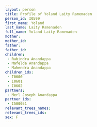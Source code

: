 ```yaml
---
layout: person
title: Profile of Yoland Laity Ramenaden
person_id: I0599
first_name: Yoland
last_name: Laity Ramenaden
full_name: Yoland Laity Ramenaden
mother: 
mother_id: 
father: 
father_id: 
children:
 - Rabindra Anandappa
 - Mafelda Anandappa
 - Mahendra Anandappa
children_ids:
 - I0600
 - I0601
 - I0602
partners:
 - Merl Joseph Anandappa
partner_ids:
 - I500051
relevant_trees_names:
relevant_trees_ids:
sex: F
---
```



